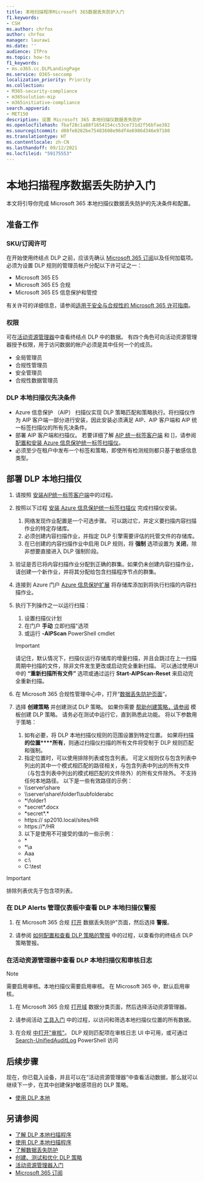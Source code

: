 ```yaml
---
title: 本地扫描程序Microsoft 365数据丢失防护入门
f1.keywords:
- CSH
ms.author: chrfox
author: chrfox
manager: laurawi
ms.date: ''
audience: ITPro
ms.topic: how-to
f1_keywords:
- ms.o365.cc.DLPLandingPage
ms.service: O365-seccomp
localization_priority: Priority
ms.collection:
- M365-security-compliance
- m365solution-mip
- m365initiative-compliance
search.appverid:
- MET150
description: 设置 Microsoft 365 本地扫描仪数据丢失防护
ms.openlocfilehash: fbaf28c1a88f1654154cc53ce731d2f56bfae382
ms.sourcegitcommit: d08fe0282be75483608e96df4e6986d346e97180
ms.translationtype: HT
ms.contentlocale: zh-CN
ms.lasthandoff: 09/12/2021
ms.locfileid: "59175553"
---
```

# <a name="get-started-with-the-data-loss-prevention-on-premises-scanner"></a>本地扫描程序数据丢失防护入门

本文将引导你完成 Microsoft 365 本地扫描仪数据丢失防护的先决条件和配置。

## <a name="before-you-begin"></a>准备工作

### <a name="skusubscriptions-licensing"></a>SKU/订阅许可

在开始使用终结点 DLP 之前，应该先确认 [Microsoft 365 订阅](https://www.microsoft.com/microsoft-365/compare-microsoft-365-enterprise-plans?rtc=1)以及任何加载项。 必须为设置 DLP 规则的管理员帐户分配以下许可证之一：

- Microsoft 365 E5
- Microsoft 365 E5 合规
- Microsoft 365 E5 信息保护和管控 


有关许可的详细信息，请参阅[适用于安全与合规性的 Microsoft 365 许可指南](/office365/servicedescriptions/microsoft-365-service-descriptions/microsoft-365-tenantlevel-services-licensing-guidance/microsoft-365-security-compliance-licensing-guidance)。

### <a name="permissions"></a>权限


可在[活动资源管理器](data-classification-activity-explorer.md)中查看终结点 DLP 中的数据。 有四个角色可向活动资源管理器授予权限，用于访问数据的帐户必须是其中任何一个的成员。

- 全局管理员
- 合规性管理员
- 安全管理员
- 合规性数据管理员

### <a name="dlp-on-premises-scanner-prerequisites"></a>DLP 本地扫描仪先决条件

- Azure 信息保护 （AIP） 扫描仪实现 DLP 策略匹配和策略执行。将扫描仪作为 AIP 客户端一部分进行安装，因此安装必须满足 AIP、AIP 客户端和 AIP 统一标签扫描仪的所有先决条件。
- 部署 AIP 客户端和扫描仪。 若要详细了解 [AIP 统一标签客户端](/azure/information-protection/rms-client/install-unifiedlabelingclient-app) 和 []，请参阅 [配置和安装 Azure 信息保护统一标签扫描仪](/azure/information-protection/deploy-aip-scanner-configure-install)。
- 必须至少在租户中发布一个标签和策略，即使所有检测规则都只基于敏感信息类型。

## <a name="deploy-the-dlp-on-premises-scanner"></a>部署 DLP 本地扫描仪

1. 请按照 [安装AIP统一标签客户端](/azure/information-protection/rms-client/install-unifiedlabelingclient-app)中的过程。 
2. 按照以下过程 [安装 Azure 信息保护统一标签扫描仪](/azure/information-protection/deploy-aip-scanner-configure-install) 完成扫描仪安装。
    1. 网络发现作业配置是一个可选步骤。 可以跳过它，并定义要扫描内容扫描作业的特定存储库。
    2. 必须创建内容扫描作业，并指定 DLP 引擎需要评估的托管文件的存储库。
    3. 在已创建的内容扫描作业中启用 DLP 规则，将 **强制** 选项设置为 **关闭**，除非想要直接进入 DLP 强制阶段。
3. 验证是否已将内容扫描作业分配到正确的群集。如果仍未创建内容扫描作业，请创建一个新作业，并将其分配给包含扫描程序节点的群集。

4. 连接到 Azure 门户 [Azure 信息保护扩展](https://portal.azure.com/#blade/Microsoft_Azure_InformationProtection/DataClassGroupEditBlade/scannerProfilesBlade) 将存储库添加到将执行扫描的内容扫描作业。

5. 执行下列操作之一以运行扫描：
    1. 设置扫描仪计划
    1. 在门户 **手动** 立即扫描"选项
    1. 或运行 **-AIPScan** PowerShell cmdlet

   > [!IMPORTANT]
   > 请记住，默认情况下，扫描仪运行存储库的增量扫描，并且会跳过在上一扫描周期中扫描的文件，除非文件发生更改或启动完全重新扫描。 可以通过使用UI中的 **“重新扫描所有文件”** 选项或通过运行 **Start-AIPScan-Reset** 来启动完全重新扫描。

6.  在 Microsoft 365 合规性管理中心中，打开“[数据丢失防护页面](https://compliance.microsoft.com/datalossprevention?viewid=policies)”。

7. 选择 **创建策略** 并创建测试 DLP 策略。 如果你需要 [帮助创建策略，请参阅](create-a-dlp-policy-from-a-template.md) 模板创建 DLP 策略。 请务必在测试中运行它，直到熟悉此功能。 将以下参数用于策略：
    1. 如有必要，将 DLP 本地扫描仪规则的范围设置到特定位置。 如果将扫描 **的位置****所有**，则通过扫描仪扫描的所有文件将受制于 DLP 规则匹配和强制。
    1. 指定位置时，可以使用排除列表或包含列表。 可定义规则仅与包含列表中列出的其中一个模式相匹配的路径相关，与包含列表中列出的所有文件（与包含列表中列出的模式相匹配的文件除外）的所有文件除外。 不支持任何本地路径。 以下是一些有效路径的示例：
      - \\\server\share
      - \\\server\share\folder1\subfolderabc
      - \*\\folder1
      - \*secret\*.docx
      - \*secret\*.\*
      - https:// sp2010.local/sites/HR
      - https://\*/HR 
    3. 以下是使用不可接受的值的一些示例：
      - \*
      - \*\\a
      - Aaa
      - c:\
      - C:\test

> [!IMPORTANT]
> 排除列表优先于包含项列表。

### <a name="viewing-dlp-on-premises-scanner-alerts-in-dlp-alerts-management-dashboard"></a>在 DLP Alerts 管理仪表板中查看 DLP 本地扫描仪警报

1. 在 Microsoft 365 合规 [打开](https://compliance.microsoft.com/datalossprevention?viewid=policies) 数据丢失防护"页面，然后选择 **警报**。

2. 请参阅 [如何配置和查看 DLP 策略的警报](dlp-configure-view-alerts-policies.md) 中的过程，以查看你的终结点 DLP 策略警报。

### <a name="viewing-dlp-on-premises-scanner-in-activity-explorer-and-audit-log"></a>在活动资源管理器中查看 DLP 本地扫描仪和审核日志

> [!NOTE]
> 需要启用审核。本地扫描仪需要启用审核。 在 Microsoft 365 中，默认启用审核。

1. 在 Microsoft 365 合规 [打开域](https://compliance.microsoft.com/dataclassification?viewid=overview) 数据分类页面，然后选择活动资源管理器。

2. 请参阅活动 [工具入门](data-classification-activity-explorer.md) 中的过程，以访问和筛选本地扫描仪位置的所有数据。

3. 在合规 [中打开"审核"](https://security.microsoft.com/auditlogsearch)。 DLP 规则匹配项在审核日志 UI 中可用，或可通过 [Search-UnifiedAuditLog](/powershell/module/exchange/search-unifiedauditlog) PowerShell 访问 


## <a name="next-steps"></a>后续步骤
现在，你已载入设备，并且可以在“活动资源管理器”中查看活动数据，那么就可以继续下一步，在其中创建保护敏感项目的 DLP 策略。

- [使用 DLP 本地](dlp-on-premises-scanner-use.md)

## <a name="see-also"></a>另请参阅

- [了解 DLP 本地扫描程序](dlp-on-premises-scanner-learn.md)
- [使用 DLP 本地扫描程序](dlp-on-premises-scanner-use.md)
- [了解数据丢失防护](dlp-learn-about-dlp.md)
- [创建、测试和优化 DLP 策略](create-test-tune-dlp-policy.md)
- [活动资源管理器入门](data-classification-activity-explorer.md)
- [Microsoft 365 订阅](https://www.microsoft.com/microsoft-365/compare-microsoft-365-enterprise-plans?rtc=1)